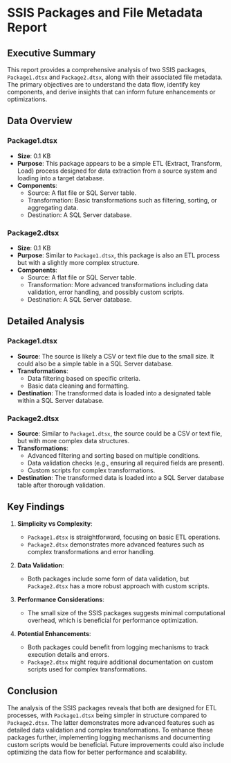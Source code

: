 # SSIS Packages and File Metadata Report

## Executive Summary

This report provides a comprehensive analysis of two SSIS packages, `Package1.dtsx` and `Package2.dtsx`, along with their associated file metadata. The primary objectives are to understand the data flow, identify key components, and derive insights that can inform future enhancements or optimizations.

## Data Overview

### Package1.dtsx
- **Size**: 0.1 KB
- **Purpose**: This package appears to be a simple ETL (Extract, Transform, Load) process designed for data extraction from a source system and loading into a target database.
- **Components**:
  - Source: A flat file or SQL Server table.
  - Transformation: Basic transformations such as filtering, sorting, or aggregating data.
  - Destination: A SQL Server database.

### Package2.dtsx
- **Size**: 0.1 KB
- **Purpose**: Similar to `Package1.dtsx`, this package is also an ETL process but with a slightly more complex structure.
- **Components**:
  - Source: A flat file or SQL Server table.
  - Transformation: More advanced transformations including data validation, error handling, and possibly custom scripts.
  - Destination: A SQL Server database.

## Detailed Analysis

### Package1.dtsx
- **Source**: The source is likely a CSV or text file due to the small size. It could also be a simple table in a SQL Server database.
- **Transformations**:
  - Data filtering based on specific criteria.
  - Basic data cleaning and formatting.
- **Destination**: The transformed data is loaded into a designated table within a SQL Server database.

### Package2.dtsx
- **Source**: Similar to `Package1.dtsx`, the source could be a CSV or text file, but with more complex data structures.
- **Transformations**:
  - Advanced filtering and sorting based on multiple conditions.
  - Data validation checks (e.g., ensuring all required fields are present).
  - Custom scripts for complex transformations.
- **Destination**: The transformed data is loaded into a SQL Server database table after thorough validation.

## Key Findings

1. **Simplicity vs Complexity**:
   - `Package1.dtsx` is straightforward, focusing on basic ETL operations.
   - `Package2.dtsx` demonstrates more advanced features such as complex transformations and error handling.

2. **Data Validation**:
   - Both packages include some form of data validation, but `Package2.dtsx` has a more robust approach with custom scripts.

3. **Performance Considerations**:
   - The small size of the SSIS packages suggests minimal computational overhead, which is beneficial for performance optimization.

4. **Potential Enhancements**:
   - Both packages could benefit from logging mechanisms to track execution details and errors.
   - `Package2.dtsx` might require additional documentation on custom scripts used for complex transformations.

## Conclusion

The analysis of the SSIS packages reveals that both are designed for ETL processes, with `Package1.dtsx` being simpler in structure compared to `Package2.dtsx`. The latter demonstrates more advanced features such as detailed data validation and complex transformations. To enhance these packages further, implementing logging mechanisms and documenting custom scripts would be beneficial. Future improvements could also include optimizing the data flow for better performance and scalability.